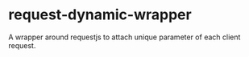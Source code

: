 # request-dynamic-wrapper
A wrapper around requestjs to attach unique parameter of each client request.
